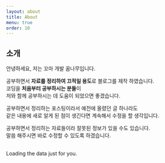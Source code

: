 ```yaml
---
layout: about
title: About
menu: true
order: 10
---
```


## 소개

안녕하세요, 저는 꼬마 개발 꿈나무입니다.  
  
공부하면서 **자료를 정리하여 끄적일 용도**로 블로그를 제작 하였습니다.  
코딩을 **처음부터 공부하시는 분들**이  
저와 함께 공부하시는 데 도움이 되었으면 좋겠습니다.  

공부하면서 정리하는 포스팅이라서 예전에 올렸던 글 하나라도  
같은 내용에 새로 알게 된 점이 생긴다면 계속해서 수정을 할 생각입니다.  

공부하면서 정리하는 자료들이라 잘못된 정보가 있을 수도 있습니다.  
말씀 해주시면 바로 수정할 수 있도록 하겠습니다.
  
</br>
  
<!-- Include the library. -->
<script
  src="https://unpkg.com/github-calendar@latest/dist/github-calendar.min.js"
></script>

<!-- Optionally, include the theme (if you don't want to struggle to write the CSS) -->
<link
   rel="stylesheet"
   href="https://unpkg.com/github-calendar@latest/dist/github-calendar-responsive.css"
/>

<!-- Prepare a container for your calendar. -->
<div class="calendar">
    <!-- Loading stuff -->
    Loading the data just for you.
</div>

<script>
    GitHubCalendar(".calendar", "hminkim");
    // or enable responsive functionality
    GitHubCalendar(".calendar", "hminkim", { responsive: true });
</script>



<!-- <script>
    GitHubCalendar(".calendar", "hminkim", { responsive: true, tooltips: true, global_stats: true}).then(function() {
        // delete the space underneath the module bar which is caused by minheight 
        document.getElementsByClassName('calendar')[0].style.minHeight = "70px";
        // hide more and less legen below the contribution graph
        document.getElementsByClassName('contrib-legend')[0].style.display = "none";
    });
</script> -->